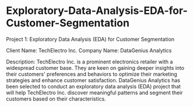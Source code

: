 # Exploratory-Data-Analysis-EDA-for-Customer-Segmentation
Project 1: Exploratory Data Analysis (EDA) for Customer Segmentation

Client Name: TechElectro Inc.
Company Name: DataGenius Analytics

Description: TechElectro Inc. is a prominent electronics retailer with a widespread customer base. They are keen on gaining deeper insights into their customers' preferences
and behaviors to optimize their marketing strategies and enhance customer satisfaction. DataGenius Analytics has been selected to conduct an exploratory data analysis (EDA)
project that will help TechElectro Inc. discover meaningful patterns and segment their customers based on their characteristics.
